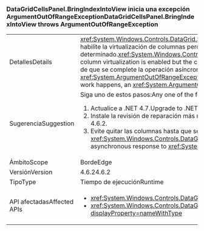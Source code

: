 ### <a name="datagridcellspanelbringindexintoview-throws-argumentoutofrangeexception"></a><span data-ttu-id="938d7-101">DataGridCellsPanel.BringIndexIntoView inicia una excepción ArgumentOutOfRangeException</span><span class="sxs-lookup"><span data-stu-id="938d7-101">DataGridCellsPanel.BringIndexIntoView throws ArgumentOutOfRangeException</span></span>

|   |   |
|---|---|
|<span data-ttu-id="938d7-102">Detalles</span><span class="sxs-lookup"><span data-stu-id="938d7-102">Details</span></span>|<span data-ttu-id="938d7-103"><xref:System.Windows.Controls.DataGrid.ScrollIntoView(System.Object)> funcionará de forma asíncrona cuando se habilite la virtualización de columnas pero el ancho de las columnas todavía no se haya determinado.</span><span class="sxs-lookup"><span data-stu-id="938d7-103"><xref:System.Windows.Controls.DataGrid.ScrollIntoView(System.Object)> will work asynchronously when column virtualization is enabled but the column widths have not yet been determined.</span></span>  <span data-ttu-id="938d7-104">Si se quitan las columnas antes de que se complete la operación asíncrona, se puede iniciar una excepción <xref:System.ArgumentOutOfRangeException?displayProperty=name>.</span><span class="sxs-lookup"><span data-stu-id="938d7-104">If columns are removed before the asynchronous work happens, an <xref:System.ArgumentOutOfRangeException?displayProperty=name> can occur.</span></span>|
|<span data-ttu-id="938d7-105">Sugerencia</span><span class="sxs-lookup"><span data-stu-id="938d7-105">Suggestion</span></span>|<span data-ttu-id="938d7-106">Siga uno de estos pasos:</span><span class="sxs-lookup"><span data-stu-id="938d7-106">Any one of the following:</span></span><ol><li><span data-ttu-id="938d7-107">Actualice a .NET 4.7.</span><span class="sxs-lookup"><span data-stu-id="938d7-107">Upgrade to .NET 4.7.</span></span></li><li><span data-ttu-id="938d7-108">Instale la revisión de reparación más reciente para .NET Framework 4.6.2.</span><span class="sxs-lookup"><span data-stu-id="938d7-108">Install the latest servicing patch for .NET 4.6.2.</span></span></li><li><span data-ttu-id="938d7-109">Evite quitar las columnas hasta que se haya completado la respuesta asíncrona para <xref:System.Windows.Controls.DataGrid.ScrollIntoView(System.Object)>.</span><span class="sxs-lookup"><span data-stu-id="938d7-109">Avoid removing columns until the asynchronous response to <xref:System.Windows.Controls.DataGrid.ScrollIntoView(System.Object)> has completed.</span></span></li></ol>|
|<span data-ttu-id="938d7-110">Ámbito</span><span class="sxs-lookup"><span data-stu-id="938d7-110">Scope</span></span>|<span data-ttu-id="938d7-111">Borde</span><span class="sxs-lookup"><span data-stu-id="938d7-111">Edge</span></span>|
|<span data-ttu-id="938d7-112">Versión</span><span class="sxs-lookup"><span data-stu-id="938d7-112">Version</span></span>|<span data-ttu-id="938d7-113">4.6.2</span><span class="sxs-lookup"><span data-stu-id="938d7-113">4.6.2</span></span>|
|<span data-ttu-id="938d7-114">Tipo</span><span class="sxs-lookup"><span data-stu-id="938d7-114">Type</span></span>|<span data-ttu-id="938d7-115">Tiempo de ejecución</span><span class="sxs-lookup"><span data-stu-id="938d7-115">Runtime</span></span>|
|<span data-ttu-id="938d7-116">API afectadas</span><span class="sxs-lookup"><span data-stu-id="938d7-116">Affected APIs</span></span>|<ul><li><xref:System.Windows.Controls.DataGrid.ScrollIntoView(System.Object)?displayProperty=nameWithType></li><li><xref:System.Windows.Controls.DataGrid.ScrollIntoView(System.Object,System.Windows.Controls.DataGridColumn)?displayProperty=nameWithType></li></ul>|

